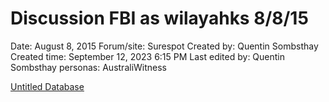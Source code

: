 # Discussion FBI as wilayahks 8/8/15

Date: August 8, 2015
Forum/site: Surespot
Created by: Quentin Sombsthay
Created time: September 12, 2023 6:15 PM
Last edited by: Quentin Sombsthay
personas: AustraliWitness

[Untitled Database](Discussion%20FBI%20as%20wilayahks%208%208%2015%2046dbdf56cf7945b08c28405e0916fc11/Untitled%20Database%20edc765c4a4d34d3cb02582f9bf6d11ed.csv)